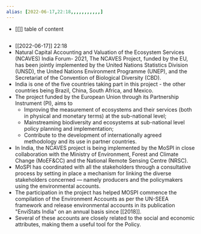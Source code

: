 ```yaml
---
alias: [2022-06-17,22:18,,,,,,,,,,,]
---
```

- [[]]
table of content
```toc
```

- [[2022-06-17]] 22:18
- Natural Capital Accounting and Valuation of the Ecosystem Services (NCAVES) India Forum- 2021, The NCAVES Project, funded by the EU, has been jointly implemented by the United Nations Statistics Division (UNSD), the United Nations Environment Programme (UNEP), and the Secretariat of the Convention of Biological Diversity (CBD).
- India is one of the five countries taking part in this project - the other countries being Brazil, China, South Africa, and Mexico.
- The project funded by the European Union through its Partnership Instrument (Pl), aims to
	- Improving the measurement of ecosystems and their services (both in physical and monetary terms) at the sub-national level;
	- Mainstreaming biodiversity and ecosystems at sub-national level policy planning and implementation;
	- Contribute to the development of internationally agreed methodology and its use in partner countries.
- In India, the NCAVES project is being implemented by the MoSPl in close collaboration with the Ministry of Environment, Forest and Climate Change (MoEF&CC) and the National Remote Sensing Centre (NRSC).
- MoSPl has coordinated with all the stakeholders through a consultative process by setting in place a mechanism for linking the diverse stakeholders concerned — namely producers and the policymakers using the environmental accounts.
- The participation in the project has helped MOSPI commence the compilation of the Environment Accounts as per the UN-SEEA framework and release environmental accounts in its publication "EnviStats India" on an annual basis since [[2018]].
- Several of these accounts are closely related to the social and economic attributes, making them a useful tool for the Policy.